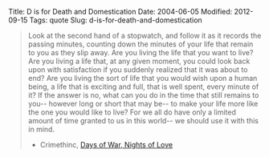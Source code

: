 Title: D is for Death and Domestication
Date: 2004-06-05
Modified: 2012-09-15
Tags: quote
Slug: d-is-for-death-and-domestication

<blockquote>Look at the second hand of a stopwatch, and follow it as it records the passing minutes, counting down the minutes of your life that remain to you as they slip away. Are you living the life that you want to live? Are you living a life that, at any given moment, you could look back upon with satisfaction if you suddenly realized that it was about to end? Are you living the sort of life that you would wish upon a human being, a life that is exciting and full, that is well spent, every minute of it? If the answer is no, what can you do in the time that still remains to you-- however long or short that may be-- to make your life more like the one you would like to live? For we all do have only a limited amount of time granted to us in this world-- we should use it with this in mind.

- Crimethinc, <a href="http://crimethinc.com/books/days.html">Days of War, Nights of Love</a></blockquote>
